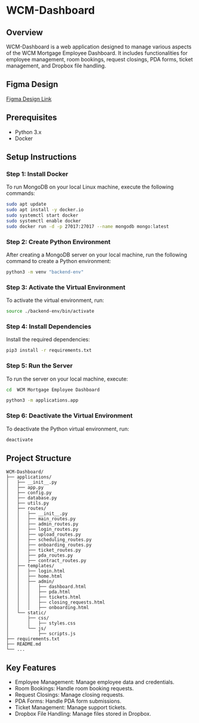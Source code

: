 # WCM-Dashboard

## Overview

WCM-Dashboard is a web application designed to manage various aspects of the WCM Mortgage Employee Dashboard. It includes functionalities for employee management, room bookings, request closings, PDA forms, ticket management, and Dropbox file handling.

## Figma Design
[Figma Design Link](https://www.figma.com/design/80cnr7S2W8aHI9GmksASIr/WCM-Website?node-id=1-3534&p=f)

## Prerequisites

- Python 3.x
- Docker

## Setup Instructions

### Step 1: Install Docker

To run MongoDB on your local Linux machine, execute the following commands:

```sh
sudo apt update
sudo apt install -y docker.io
sudo systemctl start docker
sudo systemctl enable docker
sudo docker run -d -p 27017:27017 --name mongodb mongo:latest
```

### Step 2: Create Python Environment

After creating a MongoDB server on your local machine, run the following command to create a Python environment:

```sh
python3 -m venv "backend-env"
```

### Step 3: Activate the Virtual Environment

To activate the virtual environment, run:

```sh
source ./backend-env/bin/activate
```

### Step 4: Install Dependencies

Install the required dependencies:

```sh
pip3 install -r requirements.txt
```

### Step 5: Run the Server

To run the server on your local machine, execute:

```sh
cd  WCM Mortgage Employee Dashboard

python3 -m applications.app
```

### Step 6: Deactivate the Virtual Environment

To deactivate the Python virtual environment, run:

```sh
deactivate
```

## Project Structure

```
WCM-Dashboard/
├── applications/
│   ├── __init__.py
│   ├── app.py
│   ├── config.py
│   ├── database.py
│   ├── utils.py
│   ├── routes/
│   │   ├── __init__.py
│   │   ├── main_routes.py
│   │   ├── admin_routes.py
│   │   ├── login_routes.py
│   │   ├── upload_routes.py
│   │   ├── scheduling_routes.py
│   │   ├── onboarding_routes.py
│   │   ├── ticket_routes.py
│   │   ├── pda_routes.py
│   │   ├── contract_routes.py
│   ├── templates/
│   │   ├── login.html
│   │   ├── home.html
│   │   ├── admin/
│   │   │   ├── dashboard.html
│   │   │   ├── pda.html
│   │   │   ├── tickets.html
│   │   │   ├── closing_requests.html
│   │   │   ├── onboarding.html
│   └── static/
│       ├── css/
│       │   ├── styles.css
│       └── js/
│           ├── scripts.js
├── requirements.txt
├── README.md
└── ...
```

## Key Features

* Employee Management: Manage employee data and credentials.
* Room Bookings: Handle room booking requests.
* Request Closings: Manage closing requests.
* PDA Forms: Handle PDA form submissions.
* Ticket Management: Manage support tickets.
* Dropbox File Handling: Manage files stored in Dropbox.

